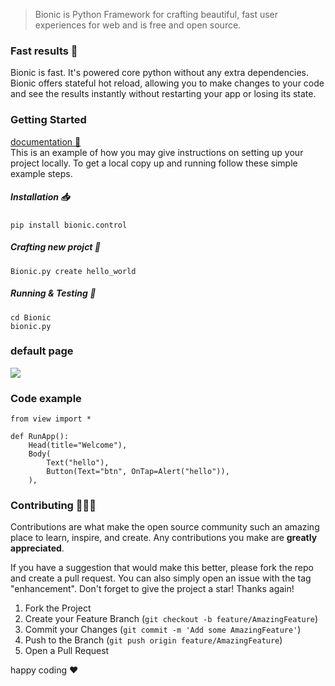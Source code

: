 
> Bionic is Python Framework for crafting beautiful, fast user experiences for web and is free and open source.

### Fast results 🚀

 Bionic is fast. It's powered core python without any extra dependencies.
 Bionic offers stateful hot reload, allowing you to make changes to your code and see the results instantly without restarting your app or losing its state.

### Getting Started

<a href="https://bionic-py.github.io/Bionic-Documentation/">documentation  📖 <a/>
 </br>
This is an example of how you may give instructions on setting up your project locally.
To get a local copy up and running follow these simple example steps.

##### Installation 📥

```shell:
pip install bionic.control
```

##### Crafting new projct 👷

```shell:
Bionic.py create hello_world
```

##### Running & Testing 👷

```shell:
cd Bionic
bionic.py
```




### default page
<img src='https://i.ibb.co/b5dwzHM/Screenshot-from-2021-11-20-00-35-45.png' />




### Code example

```python:
from view import *

def RunApp():
    Head(title="Welcome"),
    Body(
        Text("hello"),
        Button(Text="btn", OnTap=Alert("hello")),
    ),
```

<!-- CONTRIBUTING -->
### Contributing 👷🏼‍♂️

Contributions are what make the open source community such an amazing place to learn, inspire, and create. Any contributions you make are **greatly appreciated**.

If you have a suggestion that would make this better, please fork the repo and create a pull request. You can also simply open an issue with the tag "enhancement".
Don't forget to give the project a star! Thanks again!

1. Fork the Project
2. Create your Feature Branch (`git checkout -b feature/AmazingFeature`)
3. Commit your Changes (`git commit -m 'Add some AmazingFeature'`)
4. Push to the Branch (`git push origin feature/AmazingFeature`)
5. Open a Pull Request

happy coding ❤️
